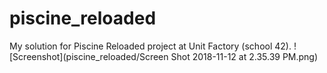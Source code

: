 # piscine_reloaded
My solution for Piscine Reloaded project at Unit Factory (school 42).
![Screenshot](piscine_reloaded/Screen Shot 2018-11-12 at 2.35.39 PM.png)

